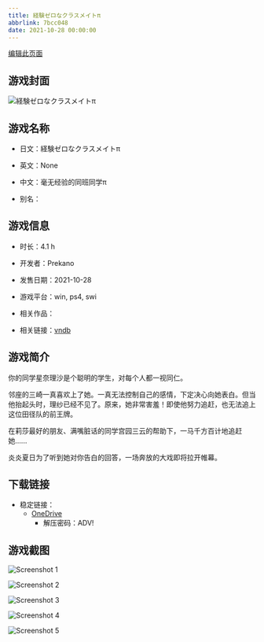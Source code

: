 ```yaml
---
title: 経験ゼロなクラスメイトπ
abbrlink: 7bcc048
date: 2021-10-28 00:00:00
---
```

[编辑此页面](https://github.com/ACG-3/ADV3-source/blob/main/source/_posts/games/%E7%B5%8C%E9%A8%93%E3%82%BC%E3%83%AD%E3%81%AA%E3%82%AF%E3%83%A9%E3%82%B9%E3%83%A1%E3%82%A4%E3%83%88%CF%80.md)

## 游戏封面

![経験ゼロなクラスメイトπ](https://pan.timero.xyz/onedrive/img_lib_001/%E7%B5%8C%E9%A8%93%E3%82%BC%E3%83%AD%E3%81%AA%E3%82%AF%E3%83%A9%E3%82%B9%E3%83%A1%E3%82%A4%E3%83%88%CF%80_cover.avif)


## 游戏名称

- 日文：経験ゼロなクラスメイトπ
- 英文：None
- 中文：毫无经验的同班同学π

- 别名：


## 游戏信息

- 时长：4.1 h
- 开发者：Prekano
- 发售日期：2021-10-28
- 游戏平台：win, ps4, swi
- 相关作品：

- 相关链接：[vndb](https://vndb.org/v31471)


## 游戏简介

你的同学星奈理沙是个聪明的学生，对每个人都一视同仁。

邻座的三崎一真喜欢上了她。一真无法控制自己的感情，下定决心向她表白。但当他抬起头时，理纱已经不见了。原来，她非常害羞！即使他努力追赶，也无法追上这位田径队的前王牌。

在莉莎最好的朋友、满嘴脏话的同学宫园三云的帮助下，一马千方百计地追赶她......

炎炎夏日为了听到她对你告白的回答，一场奔放的大戏即将拉开帷幕。




## 下载链接

- 稳定链接：
    - [OneDrive](https://pan.timero.xyz/onedrive/adv_lib_001/%E7%B5%8C%E9%A8%93%E3%82%BC%E3%83%AD%E3%81%AA%E3%82%AF%E3%83%A9%E3%82%B9%E3%83%A1%E3%82%A4%E3%83%88%CF%80)
        - 解压密码：ADV!



## 游戏截图


![Screenshot 1](https://pan.timero.xyz/onedrive/img_lib_001/%E7%B5%8C%E9%A8%93%E3%82%BC%E3%83%AD%E3%81%AA%E3%82%AF%E3%83%A9%E3%82%B9%E3%83%A1%E3%82%A4%E3%83%88%CF%80_Screenshot_1.avif)

![Screenshot 2](https://pan.timero.xyz/onedrive/img_lib_001/%E7%B5%8C%E9%A8%93%E3%82%BC%E3%83%AD%E3%81%AA%E3%82%AF%E3%83%A9%E3%82%B9%E3%83%A1%E3%82%A4%E3%83%88%CF%80_Screenshot_2.avif)

![Screenshot 3](https://pan.timero.xyz/onedrive/img_lib_001/%E7%B5%8C%E9%A8%93%E3%82%BC%E3%83%AD%E3%81%AA%E3%82%AF%E3%83%A9%E3%82%B9%E3%83%A1%E3%82%A4%E3%83%88%CF%80_Screenshot_3.avif)

![Screenshot 4](https://pan.timero.xyz/onedrive/img_lib_001/%E7%B5%8C%E9%A8%93%E3%82%BC%E3%83%AD%E3%81%AA%E3%82%AF%E3%83%A9%E3%82%B9%E3%83%A1%E3%82%A4%E3%83%88%CF%80_Screenshot_4.avif)

![Screenshot 5](https://pan.timero.xyz/onedrive/img_lib_001/%E7%B5%8C%E9%A8%93%E3%82%BC%E3%83%AD%E3%81%AA%E3%82%AF%E3%83%A9%E3%82%B9%E3%83%A1%E3%82%A4%E3%83%88%CF%80_Screenshot_5.avif)

